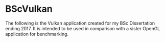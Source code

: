 # BScVulkan
The following is the Vulkan application created for my BSc Dissertation ending 2017.
It is intended to be used in comparison with a sister OpenGL application for benchmarking.
